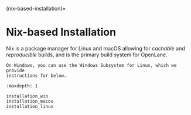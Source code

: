 (nix-based-installation)=

# Nix-based Installation

Nix is a package manager for Linux and macOS allowing for _cachable_ and _reproducible_ builds, and is the primary build system for OpenLane.

```{tip}
On Windows, you can use the Windows Subsystem for Linux, which we provide
instructions for below.
```

```{toctree}
:maxdepth: 1

installation_win
installation_macos
installation_linux
```
